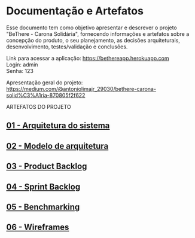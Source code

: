 ﻿# Documentação e Artefatos

Esse documento tem como objetivo apresentar e descrever o projeto "BeThere - Carona Solidária", fornecendo informações e artefatos sobre a concepção do produto, o seu planejamento, as decisões arquiteturais, desenvolvimento, testes/validação e conclusões.

Link para acessar a aplicação:
https://bethereapp.herokuapp.com    
Login: admin    
Senha: 123

Apresentação geral do projeto:  
https://medium.com/@antoniolimajr_29030/bethere-carona-solid%C3%A1ria-870805f2f622

ARTEFATOS DO PROJETO

## [01 - Arquitetura do sistema](system-architecture.md)

## [02 - Modelo de arquitetura](architecture-model.md)

## [03 - Product Backlog](product-backlog.md)

## [04 - Sprint Backlog](sprint-backlog.md)

## [05 - Benchmarking](benchmarking.md)

## [06 - Wireframes](wireframes.md)
